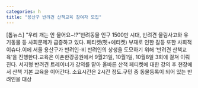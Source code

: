 ```yaml
---
categories: h
title: "용산구 반려견 산책교육 참여자 모집"
---
```

[톱뉴스] “우리 개는 안 물어요~!?”반려동물 인구 1500만 시대, 반려견 물림사고와 유기동물 등 사회문제가 급증하고 있다. 페티켓(펫+에티켓) 부재로 인한 갈등 또한 사회적 이슈다.이에 서울 용산구가 반려인-비 반려인의 상생을 도모하기 위해 ‘반려견 산책교육’을 진행한다.교육은 이촌한강공원에서 9월21일, 10월1일, 10월8일 3회에 걸쳐 이뤄진다. 서지형 반려견 트레이너가 강의를 맡아 올바른 산책 페티켓에 대한 강의 후 현장에서 산책 기본 교육을 이어간다. 소요시간은 2시간 정도.구민 중 동물등록이 되어 있는 반려인을 대상